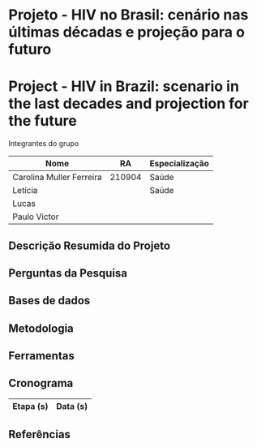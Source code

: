 # Projeto - HIV no Brasil: cenário nas últimas décadas e projeção para o futuro
# Project - HIV in Brazil: scenario in the last decades and projection for the future

Integrantes do grupo

Nome                     | RA    | Especialização
-------------------------| ------| --------------
Carolina Muller Ferreira | 210904| Saúde
Letícia                  |       | Saúde
Lucas                    |       |  
Paulo Victor             |       | 

## Descrição Resumida do Projeto

## Perguntas da Pesquisa

## Bases de dados

## Metodologia

## Ferramentas

## Cronograma

Etapa (s)                | Data (s)
-------------------------| ------

## Referências
